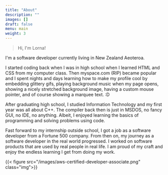 ```yaml
---
title: "About"
description: ""
images: []
draft: false
menu: main
weight: 3
---
```


 >Hi, I'm Lorna!

I'm a software developer currently living in New Zealand Aeoteroa.

I started coding back when I was in high school when I learned HTML and CSS from my computer class. Then myspace.com (RIP) became popular and I spent nights and days learning how to make my profile cool by embedding glittery gifs, playing background music when my page opens, showing a nicely stretched background image, having a custom mouse pointer, and of course showing a marquee text. :D

After graduating high school, I studied Information Technology and my first year was all about C++. The compiler back then is just in MSDOS, no fancy GUI, no IDE, no anything. Albeit, I enjoyed learning the basics of programming and solving problems using code. 

Fast forward to my internship outside school, I got a job as a software developer from a Fortune 500 company. From then on, my journey as a software developer in the real world progressed. I worked on software products that are used by real people in real life. I am proud of my craft and enjoy the endless learning I get from doing my work.

{{< figure src="/images/aws-certified-developer-associate.png" class="img">}}
